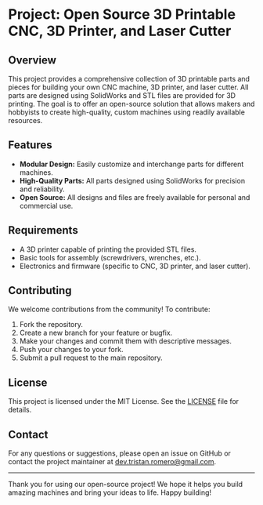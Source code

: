 # Project: Open Source 3D Printable CNC, 3D Printer, and Laser Cutter

## Overview

This project provides a comprehensive collection of 3D printable parts and pieces for building your own CNC machine, 3D printer, and laser cutter. All parts are designed using SolidWorks and STL files are provided for 3D printing. The goal is to offer an open-source solution that allows makers and hobbyists to create high-quality, custom machines using readily available resources.

## Features

- **Modular Design:** Easily customize and interchange parts for different machines.
- **High-Quality Parts:** All parts designed using SolidWorks for precision and reliability.
- **Open Source:** All designs and files are freely available for personal and commercial use.

## Requirements

- A 3D printer capable of printing the provided STL files.
- Basic tools for assembly (screwdrivers, wrenches, etc.).
- Electronics and firmware (specific to CNC, 3D printer, and laser cutter).

## Contributing

We welcome contributions from the community! To contribute:

1. Fork the repository.
2. Create a new branch for your feature or bugfix.
3. Make your changes and commit them with descriptive messages.
4. Push your changes to your fork.
5. Submit a pull request to the main repository.

## License

This project is licensed under the MIT License. See the [LICENSE](LICENSE) file for details.

## Contact

For any questions or suggestions, please open an issue on GitHub or contact the project maintainer at [dev.tristan.romero@gmail.com](mailto:dev.tristan.romero@gmail.com).

---

Thank you for using our open-source project! We hope it helps you build amazing machines and bring your ideas to life. Happy building!
